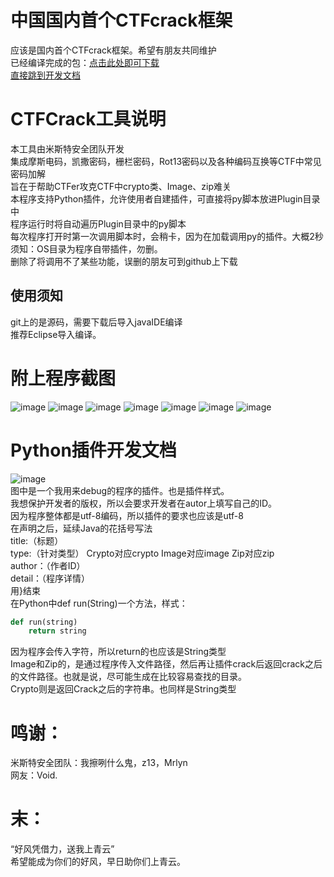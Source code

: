 # 中国国内首个CTFcrack框架
应该是国内首个CTFcrack框架。希望有朋友共同维护<br/>
已经编译完成的包：[点击此处即可下载](https://github.com/0Linchen/CTFCrackTools/raw/master/CTFtools.zip)<br/>
[直接跳到开发文档](#python插件开发文档)<br/>
# CTFCrack工具说明
本工具由米斯特安全团队开发<br/>
集成摩斯电码，凯撒密码，栅栏密码，Rot13密码以及各种编码互换等CTF中常见密码加解<br/>
旨在于帮助CTFer攻克CTF中crypto类、Image、zip难关<br/>
本程序支持Python插件，允许使用者自建插件，可直接将py脚本放进Plugin目录中<br/>
程序运行时将自动遍历Plugin目录中的py脚本<br/>
每次程序打开时第一次调用脚本时，会稍卡，因为在加载调用py的插件。大概2秒<br/>
须知：OS目录为程序自带插件，勿删。<br/>
删除了将调用不了某些功能，误删的朋友可到github上下载<br/>
## 使用须知
git上的是源码，需要下载后导入javaIDE编译<br/>
推荐Eclipse导入编译。
# 附上程序截图
![image](https://github.com/0Linchen/CTFcryptoCrack/blob/master/images-folder/1.png)
![image](https://github.com/0Linchen/CTFcryptoCrack/blob/master/images-folder/2.png)
![image](https://github.com/0Linchen/CTFcryptoCrack/blob/master/images-folder/3.png)
![image](https://github.com/0Linchen/CTFcryptoCrack/blob/master/images-folder/4.png)
![image](https://github.com/0Linchen/CTFcryptoCrack/blob/master/images-folder/5.png)
![image](https://github.com/0Linchen/CTFcryptoCrack/blob/master/images-folder/6.png)
![image](https://github.com/0Linchen/CTFcryptoCrack/blob/master/images-folder/7.png)
# Python插件开发文档
![image](https://github.com/0Linchen/CTFcryptoCrack/blob/master/images-folder/8.png)<br/>
图中是一个我用来debug的程序的插件。也是插件样式。<br/>
我想保护开发者的版权，所以会要求开发者在autor上填写自己的ID。<br/>
因为程序整体都是utf-8编码，所以插件的要求也应该是utf-8<br/>
在声明之后，延续Java的花括号写法<br/>
title:（标题）<br/>
type:（针对类型） Crypto对应crypto Image对应image Zip对应zip<br/>
author：（作者ID）<br/>
detail：（程序详情）<br/>
用}结束<br/>
在Python中def run(String)一个方法，样式：<br/>
```Python
def run(string)
    return string
 ```
因为程序会传入字符，所以return的也应该是String类型<br/>
Image和Zip的，是通过程序传入文件路径，然后再让插件crack后返回crack之后的文件路径。也就是说，尽可能生成在比较容易查找的目录。<br/>
Crypto则是返回Crack之后的字符串。也同样是String类型<br/>
# 鸣谢：
米斯特安全团队：我擦咧什么鬼，z13，Mrlyn<br/>
网友：Void.<br/>
# 末：
“好风凭借力，送我上青云”<br/>
希望能成为你们的好风，早日助你们上青云。
